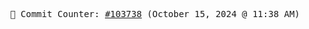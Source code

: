 <p align="center">
    <samp>
        📮 Commit Counter: <a href="https://github.com/Javascript-void0/Javascript-void0/commits/main">#103738</a> (October 15, 2024 @ 11:38 AM)
    </samp>
</p>